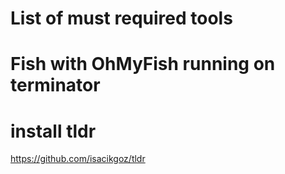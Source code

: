 # List of must required tools

# Fish with OhMyFish running on terminator


# install tldr
https://github.com/isacikgoz/tldr
